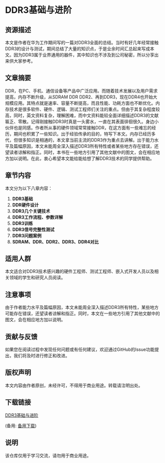 # DDR3基础与进阶

## 资源描述

本文是作者在华为工作期间写的一篇对DDR3全面的总结。当时有好几年经常接触DDR3的设计与测试，期间总结了大量的知识点，于是业余时间汇总起来写成本文。因为DDR3属于业界通用的器件，其中知识也不涉及到公司秘密，所以分享出来供大家参考。

## 文章摘要

DDR，在PC、手机、通信设备等产品中广泛应用。而随着技术发展以及用户需求提高，内存不断升级，从SDRAM DDR DDR2、再到DDR3，现在DDR4也开始大规模应用。其特点就是速率、容量不断提高，而且性能、功耗方面也不断优化。内存技术是很多软件、硬件、逻辑、测试工程师们关注的重点。但由于其复杂程度较高，同时，英文资料复杂，理解困难，而中文资料能较全面详细描述DDR3的文献匾乏、零散。记得刚接触DDR3时真是一头雾水，一直在其表面徘徊很久。身边小伙伴也是同感。作者所从事的硬件领域常常接触DDR，在这方面有一些难忘的经历，期间也积累了一些知识。出于经验传承的目的，特写下本文。内存已经历多代，但很多知识是相通的，本文拿当前主流的DDR3作为重点去讲解。出于能力水平及篇幅原因，本文未能周全深入描述DDR3所有特性或者某些地方存在错误，还望读者谅解和指正。同时，本书在一些地方引用了其他文献中的图文，会在相应地方加以说明。在此，衷心希望本文能给能给想了解DDR3技术的同学提供帮助。

## 章节内容

本文分为以下八章内容：

1. **DDR3基础**
2. **DDR硬件设计**
3. **DDR3几个关键技术**
4. **DDR3工作流程、参数详解**
5. **DDR3训练**
6. **DDR3信号完整性测试**
7. **DDR3问题案例**
8. **SDRAM、DDR、DDR2、DDR3、DDR4对比**

## 适用人群

本文适合对DDR3技术感兴趣的硬件工程师、测试工程师、嵌入式开发人员以及相关领域的学生和研究人员阅读。

## 注意事项

由于作者能力水平及篇幅原因，本文未能周全深入描述DDR3所有特性，某些地方可能存在错误，还望读者谅解和指正。同时，本文在一些地方引用了其他文献中的图文，会在相应地方加以说明。

## 贡献与反馈

如果您在阅读过程中发现任何问题或有任何建议，欢迎通过GitHub的Issue功能提出，我们将及时进行修正和改进。

## 版权声明

本文内容由作者原创，未经许可，不得用于商业用途。转载请注明出处。

## 下载链接
[DDR3基础与进阶](https://pan.quark.cn/s/ad9bf9053d2e) 

(备用: [备用下载](https://pan.baidu.com/s/18QyJo1QAxM9Ipru460TQ9Q?pwd=1234))

## 说明

该仓库仅用于学习交流，请勿用于商业用途。
